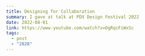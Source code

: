 ```yaml
---
title: Designing for Collaboration
summary: I gave at talk at PDX Design Festival 2022
date: 2022-08-01
link: https://www.youtube.com/watch?v=OgRqcFiWxSc
tags:
  - post
  - "2020"
---
```

